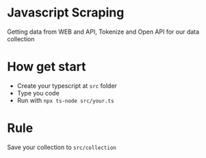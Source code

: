 # Javascript Scraping

Getting data from WEB and API, Tokenize and Open API for our data collection

# How get start

- Create your typescript at `src` folder
- Type you code
- Run with `npx ts-node src/your.ts`

# Rule
Save your collection to `src/collection`
